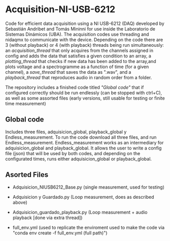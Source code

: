 # Acquisition-NI-USB-6212
Code for efficient data acquisition using a NI USB-6212 (DAQ) developed by Sebastián Andribet and Tomás Mininni for use inside the Laboratorio de Sistemas Dinámicos (UBA). The acquisition codes use threading and nidaqmx to communicate with the device. Depending on the code there are 3 (without playback) or 4 (with playback) threads being run simultaneously: an *acquisition_thread* that only acquires from the channels assigned in config and adds the data that satisfies a given condition to an array, a *plotting_thread* that checks if new data has been added to the array,and plots voltage and a spectrogramme as a function of time (for a given channel), a *save_thread* that saves the data as ".wav", and a *playback_thread* that reproduces audio in random order from a folder.

The repository includes a finished code titled *"Global code"* that if configured correctly should be run endlessly (can be stopped with ctrl+C), as well as some assorted files (early versions, still usable for testing or finite time measurement)

## Global code
Includes three files, adquisicion_global, playback_global y Endless_measurement. To run the code download all three files, and run Endless_measurement. Endless_measurement works as an intermediary for adquisicion_global and playback_global. It allows the user to write a config file (json) that will be used by both codes, and depending on the configurated times, runs either  adquisicion_global or playback_global.

## Asorted Files
- Adquisicion_NIUSB6212_Base.py (single measurement, used for testing)

- Adquisicion y Guardado.py (Loop measurement, does as described above)

- Adquisicion_guardado_playback.py (Loop measurement + audio playback [done via extra thread])

- full_env.yml (used to replicate the enviroment used to make the code via "conda env create -f full_env.yml (full path)")
